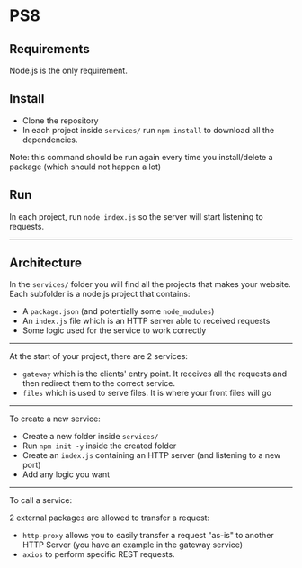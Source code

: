 # PS8

## Requirements

Node.js is the only requirement.

## Install

- Clone the repository
- In each project inside `services/` run `npm install` to download all the dependencies.

Note: this command should be run again every time you install/delete a package (which should not happen a lot)

## Run

In each project, run `node index.js` so the server will start listening to requests.

---

## Architecture

In the `services/` folder you will find all the projects that makes your website. Each subfolder is a node.js project
that contains:
- A `package.json` (and potentially some `node_modules`)
- An `index.js` file which is an HTTP server able to received requests
- Some logic used for the service to work correctly


---

At the start of your project, there are 2 services:
- `gateway` which is the clients' entry point. It receives all the requests and then redirect them to the correct service.
- `files` which is used to serve files. It is where your front files will go

---

To create a new service:
- Create a new folder inside `services/`
- Run `npm init -y` inside the created folder
- Create an `index.js` containing an HTTP server (and listening to a new port)
- Add any logic you want

---

To call a service:

2 external packages are allowed to transfer a request:
- `http-proxy` allows you to easily transfer a request "as-is" to another HTTP Server (you have an example in the gateway service)
- `axios` to perform specific REST requests.